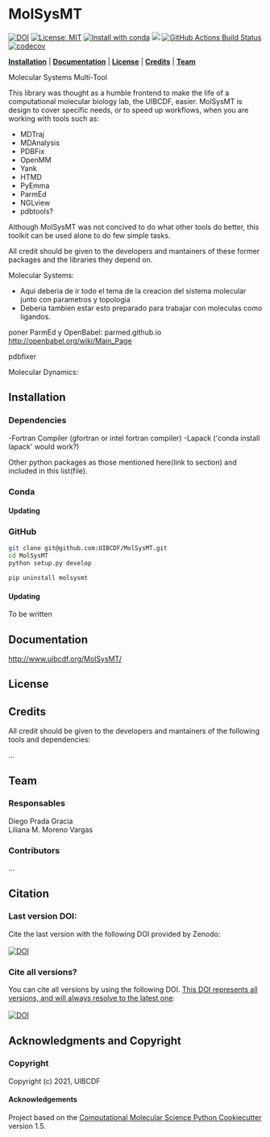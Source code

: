 MolSysMT
==============================


[![DOI](https://zenodo.org/badge/137937243.svg)](https://zenodo.org/badge/latestdoi/137937243)
[![License: MIT](https://img.shields.io/badge/License-MIT-yellow.svg)](https://opensource.org/licenses/MIT)
[![Install with conda](https://img.shields.io/badge/Install%20with-conda-brightgreen.svg)](https://conda.anaconda.org/uibcdf/MolSysMT)
[![](https://img.shields.io/badge/Python-3.9%20%7C%203.10%20%7C%203.11-blue.svg)](https://www.python.org/downloads/) 
[![GitHub Actions Build Status](https://github.com/uibcdf/molsysmt/workflows/CI/badge.svg)](https://github.com/uibcdf/MolSysMT/actions?query=workflow%3ACI)
[![codecov](https://codecov.io/gh/uibcdf/molsysmt/branch/master/graph/badge.svg)](https://codecov.io/gh/uibcdf/MolSysMT/branch/master)


**[Installation](#installation)** |
**[Documentation](#documentation)** |
**[License](#license)** |
**[Credits](#credits)** |
**[Team](#team)**


Molecular Systems Multi-Tool

This library was thought as a humble frontend to make the life of a computational molecular biology lab, the UIBCDF,  easier. 
MolSysMT is design to cover specific needs, or to speed up workflows, when you are working with tools such as:

- MDTraj
- MDAnalysis
- PDBFix
- OpenMM
- Yank
- HTMD
- PyEmma
- ParmEd
- NGLview
- pdbtools?

Although MolSysMT was not concived to do what other tools do better, this
toolkit can be used alone to do few simple tasks.

All credit should be given to the developers and mantainers of these former packages and the libraries they depend on.


Molecular Systems:
- Aqui deberia de ir todo el tema de la creacion del sistema molecular junto con parametros y topologia
- Deberia tambien estar esto preparado para trabajar con moleculas como ligandos.

poner ParmEd y OpenBabel:
parmed.github.io
http://openbabel.org/wiki/Main_Page

pdbfixer

Molecular Dynamics:

## Installation

### Dependencies

-Fortran Compiler (gfortran or intel fortran compiler)
-Lapack ('conda install lapack' would work?)

Other python packages as those mentioned here(link to section) and included in this list(file).


### Conda

#### Updating

### GitHub
```bash
git clone git@github.com:UIBCDF/MolSysMT.git
cd MolSysMT
python setup.py develop
```

```bash
pip uninstall molsysmt
```

#### Updating
To be written

## Documentation

http://www.uibcdf.org/MolSysMT/

## License

## Credits

All credit should be given to the developers and mantainers of the following tools and dependencies:

...

## Team

### Responsables

Diego Prada Gracia    
Liliana M. Moreno Vargas

### Contributors

...

## Citation

### Last version DOI:   
Cite the last version with the following DOI provided by Zenodo:    
<br/>
[![DOI](https://zenodo.org/badge/DOI/10.5281/zenodo.2530946.svg)](https://doi.org/10.5281/zenodo.2530946)    

### Cite all versions?
You can cite all versions by using the following DOI.
[This DOI represents all versions, and will always resolve to the latest one](http://help.zenodo.org/#versioning):    
<br/>
[![DOI](https://zenodo.org/badge/DOI/10.5281/zenodo.2530945.svg)](https://doi.org/10.5281/zenodo.2530945)    
    

## Acknowledgments and Copyright

### Copyright

Copyright (c) 2021, UIBCDF


#### Acknowledgements
 
Project based on the 
[Computational Molecular Science Python Cookiecutter](https://github.com/molssi/cookiecutter-cms) version 1.5.

